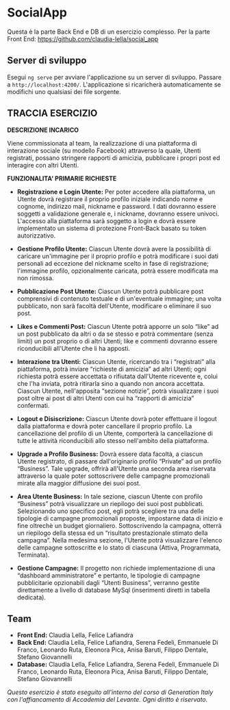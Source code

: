 
# SocialApp
Questa è la parte Back End e DB di un esercizio complesso. Per la parte Front End: https://github.com/claudia-lella/social_app

## Server di sviluppo

Esegui `ng serve` per avviare l'applicazione su un server di sviluppo. Passare a `http://localhost:4200/`. L'applicazione si ricaricherà automaticamente se modifichi uno qualsiasi dei file sorgente.

## TRACCIA ESERCIZIO

**DESCRIZIONE INCARICO**

Viene commissionata al team, la realizzazione di una piattaforma di interazione  sociale (su modello Facebook) attraverso la quale, Utenti registrati, possano stringere rapporti di amicizia, pubblicare i propri post ed interagire con altri Utenti.

**FUNZIONALITA' PRIMARIE RICHIESTE**

 - **Registrazione e Login Utente:**
Per poter accedere alla piattaforma, un Utente dovrà registrare il proprio profilo iniziale indicando nome e cognome, indirizzo mail, nickname e password. I dati dovranno essere soggetti a validazione generale e, i nickname, dovranno essere univoci. L'accesso alla piattaforma sarà soggetto a login e dovrà essere implementato un sistema di protezione Front-Back basato su token autorizzativo.

 - **Gestione Profilo Utente:**
Ciascun Utente dovrà avere la possibilità di caricare un'immagine per il proprio profilo e potrà modificare i suoi dati personali ad eccezione del nickname scelto in fase di registrazione; l'immagine profilo, opzionalmente caricata, potrà essere modificata ma non rimossa.

 - **Pubblicazione Post Utente:**
Ciascun Utente potrà pubblicare post comprensivi di contenuto testuale e di un'eventuale immagine; una volta pubblicato, non sarà facoltà dell'Utente, modificare o eliminare il suo post.

- **Likes e Commenti Post:**
Ciascun Utente potrà apporre un solo “like” ad un post pubblicato da altri o da se stesso e potrà commentare (senza limiti) un post proprio o di altri Utenti; like e commenti dovranno essere riconducibili all'Utente che li ha apposti.

- **Interazione tra Utenti:**
Ciascun Utente, ricercando tra i “registrati” alla piattaforma, potrà inviare “richieste di amicizia” ad altri Utenti; ogni richiesta potrà essere accettata o rifiutata dall'Utente ricevente e, colui che l'ha inviata, potrà ritirarla sino a quando non ancora accettata. Ciascun Utente, nell'apposita “sezione notizie”, potrà visualizzare i suoi post oltre ai post di altri Utenti con cui ha “rapporti di amicizia” confermati.

- **Logout e Disiscrizione:**
Ciascun Utente dovrà poter effettuare il logout dalla piattaforma e dovrà poter cancellare il proprio profilo. La cancellazione del profilo di un Utente, comporterà la cancellazione di tutte le attività riconducibili allo stesso nell'ambito della piattaforma.

- **Upgrade a Profilo Business:**
Dovrà essere data facoltà, a ciascun Utente registrato, di passare dall'originario profilo “Private” ad un profilo “Business”. Tale upgrade, offrirà all'Utente una seconda area riservata attraverso la quale poter sottoscrivere delle campagne promozionali mirate alla maggior diffusione dei suoi post.

- **Area Utente Business:**
In tale sezione, ciascun Utente con profilo “Business” potrà visualizzare un riepilogo dei suoi post pubblicati. Selezionando uno specifico post, egli potrà scegliere tra una delle tipologie di campagne promozionali proposte, impostarne data di inizio e fine oltrechè un budget giornaliero. Sottoscrivendo la campagna, otterrà un riepilogo della stessa ed un “risultato prestazionale stimato della campagna”. Nella medesima sezione, l'Utente potrà visualizzare l'elenco delle campagne sottoscritte e lo stato di
ciascuna (Attiva, Programmata, Terminata).

- **Gestione Campagne:**
Il progetto non richiede implementazione di una “dashboard amministratore” e pertanto, le tipologie di campagne pubblicitarie opzionabili dagli “Utenti Business”, verranno gestite direttamente a livello di database MySql (inserimenti diretti in tabella dedicata).

## Team
- **Front End:**
Claudia Lella, Felice Lafiandra
- **Back End:**
Claudia Lella, Felice Lafiandra, Serena Fedeli, Emmanuele Di Franco, Leonardo Ruta, Eleonora Pica, Anisa Baruti, Filippo Dentale, Stefano Giovannelli
- **Database:**
Claudia Lella, Felice Lafiandra, Serena Fedeli, Emmanuele Di Franco, Leonardo Ruta, Eleonora Pica, Anisa Baruti, Filippo Dentale, Stefano Giovannelli

_Questo esercizio è stato eseguito all'interno del corso di Generation Italy con l'affiancamento di Accademia del Levante. Ogni diritto è riservato._